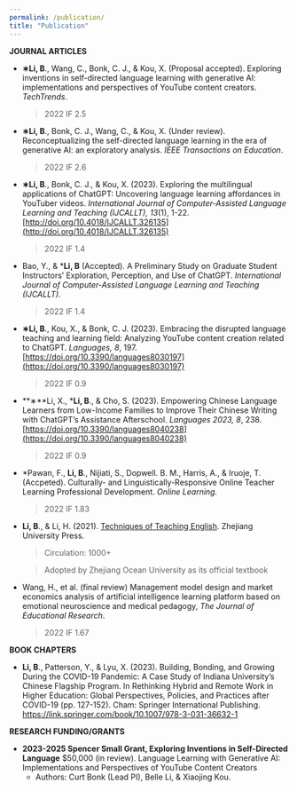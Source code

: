 ```yaml
---
permalink: /publication/
title: "Publication"
---
```



**JOURNAL ARTICLES**

- **∗Li, B**., Wang, C., Bonk, C. J., & Kou, X. (Proposal accepted). Exploring inventions in self-directed language learning with generative AI: implementations and perspectives of YouTube content creators. *TechTrends*.
    
    > 2022 IF 2.5
    > 
- **∗Li, B**., Bonk, C. J., Wang, C., & Kou, X. (Under review). Reconceptualizing the self-directed language learning in the era of generative AI: an exploratory analysis. *IEEE Transactions on Education*.
    
    > 2022 IF 2.6
    > 
- **∗Li, B**., Bonk, C. J., & Kou, X. (2023). Exploring the multilingual applications of ChatGPT: Uncovering language learning affordances in YouTuber videos. *International Journal of Computer-Assisted Language Learning and Teaching (IJCALLT), 13*(1), 1-22. [http://doi.org/10.4018/IJCALLT.326135](http://doi.org/10.4018/IJCALLT.326135)
    
    > 2022 IF 1.4
    > 
- Bao, Y., & ***Li, B** (Accepted). A Preliminary Study on Graduate Student Instructors’ Exploration, Perception, and Use of ChatGPT. *International Journal of Computer-Assisted Language Learning and Teaching (IJCALLT).*
    
    > 2022 IF 1.4
    > 
- **∗Li, B**., Kou, X., & Bonk, C. J. (2023). Embracing the disrupted language teaching and learning field: Analyzing YouTube content creation related to ChatGPT. *Languages, 8*, 197. [https://doi.org/10.3390/languages8030197](https://doi.org/10.3390/languages8030197)
    
    > 2022 IF 0.9
    > 
- **∗**Li, X., ***Li, B**., & Cho, S. (2023). Empowering Chinese Language Learners from Low-Income Families to Improve Their Chinese Writing with ChatGPT’s Assistance Afterschool. *Languages 2023, 8*, 238. [https://doi.org/10.3390/languages8040238](https://doi.org/10.3390/languages8040238)
    
    > 2022 IF 0.9
    > 
- *Pawan, F., **Li, B**., Nijiati, S., Dopwell. B. M., Harris, A., & Iruoje, T. (Accpeted). Culturally- and Linguistically-Responsive Online Teacher Learning Professional Development. *Online Learning.*
    
    > 2022 IF 1.83
    > 
- **Li, B**., & Li, H. (2021). [Techniques of Teaching English](https://www.amazon.com/-/es/%E5%8C%BF%E5%90%8D/dp/7308199096). Zhejiang University Press.
    
    > Circulation: 1000+
    > 
    
    > Adopted by Zhejiang Ocean University as its official textbook
    > 
- Wang, H., et al. (final review) Management model design and market economics analysis of artificial intelligence learning platform based on emotional neuroscience and medical pedagogy, *The Journal of Educational Research*.
    
    > 2022 IF 1.67
    >
    
**BOOK CHAPTERS**

- **Li, B**., Patterson, Y., & Lyu, X. (2023). Building, Bonding, and Growing During the COVID-19 Pandemic: A Case Study of Indiana University’s Chinese Flagship Program. In Rethinking Hybrid and Remote Work in Higher Education: Global Perspectives, Policies, and Practices after COVID-19 (pp. 127-152). Cham: Springer International Publishing. https://link.springer.com/book/10.1007/978-3-031-36632-1

**RESEARCH FUNDING/GRANTS** 

- **2023-2025 Spencer Small Grant, Exploring Inventions in Self-Directed Language** $50,000 (in review). Language Learning with Generative AI: Implementations and Perspectives of YouTube Content Creators
    - Authors: Curt Bonk (Lead PI), Belle Li, & Xiaojing Kou.
